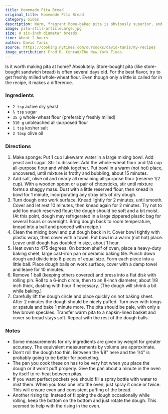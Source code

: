 ```yaml
---
title: Homemade Pita Bread
original_title: Homemade Pita Bread
category: Sides
description: Warm, fragrant home-baked pita is obviously superior, and there’s a bit of a thrill when the breads puff up in the oven. And once you get the hang of it, it’s not difficult.
image: pita-still-articleLarge.jpg
size: 8 six-inch diameter breads
time: About 2 hours
author: David Tanis
source: https://cooking.nytimes.com/ourcooks/david-tanis/my-recipes
image_attribution: Fred R. Conrad/The New York Times
---
```


Is it worth making pita at home? Absolutely. Store-bought pita (like store-bought sandwich bread) is often several days old. For the best flavor, try to get freshly milled whole-wheat flour. Even though only a little is called for in the recipe, it makes a difference.

### Ingredients

* `2 tsp` active dry yeast
* `½ tsp` sugar
* `35 g` whole-wheat flour (preferably freshly milled)
* `310 g` unbleached all-purposed flour
* `1 tsp` kosher salt
* `2 tbsp` olive oil

### Directions

1. Make sponge: Put 1 cup lukewarm water in a large mixing bowl. Add yeast and sugar. Stir to dissolve. Add the whole-wheat flour and 1/4 cup all-purpose flour and whisk together. Put bowl in a warm (not hot) place, uncovered, until mixture is frothy and bubbling, about 15 minutes.
2. Add salt, olive oil and nearly all remaining all-purpose flour (reserve 1/2 cup). With a wooden spoon or a pair of chopsticks, stir until mixture forms a shaggy mass. Dust with a little reserved flour, then knead in bowl for 1 minute, incorporating any stray bits of dry dough.
3. Turn dough onto work surface. Knead lightly for 2 minutes, until smooth. Cover and let rest 10 minutes, then knead again for 2 minutes. Try not to add too much reserved flour; the dough should be soft and a bit moist. (At this point, dough may refrigerated in a large zippered plastic bag for several hours or overnight. Bring dough back to room temperature, knead into a ball and proceed with recipe.)
4. Clean the mixing bowl and put dough back in it. Cover bowl tightly with plastic wrap, then cover with a towel. Put bowl in a warm (not hot) place. Leave until dough has doubled in size, about 1 hour.
5. Heat oven to 475 degrees. On bottom shelf of oven, place a heavy-duty baking sheet, large cast-iron pan or ceramic baking tile. Punch down dough and divide into 8 pieces of equal size. Form each piece into a little ball. Place dough balls on work surface, cover with a damp towel and leave for 10 minutes.
6. Remove 1 ball (keeping others covered) and press into a flat disk with rolling pin. Roll to a 6-inch circle, then to an 8-inch diameter, about 1/8 inch thick, dusting with flour if necessary. (The dough will shrink a bit while baking.)
7. Carefully lift the dough circle and place quickly on hot baking sheet. After 2 minutes the dough should be nicely puffed. Turn over with tongs or spatula and bake 1 minute more. The pita should be pale, with only a few brown speckles. Transfer warm pita to a napkin-lined basket and cover so bread stays soft. Repeat with the rest of the dough balls.

### Notes

* Some measurements for dry ingredients are given by weight for greater accuracy. The equivalent measurements by volume are approximate.
* Don't roll the dough too thin. Between the 1/8" here and the 1/4" is probably going to be better for pocketing.
* The pan you cook these on has to be very hot when you place the dough or it won't puff properly. Give the pan about a minute in the oven by itself to re-heat between pitas.
* If you want perfect pockets you should fill a spray bottle with water to mist them. When you toss one into the oven, just spray it once or twice. This will ensure even and consistent puffing of the bread.
* Another rising tip: Instead of flipping the dough occasionally while rolling, keep the bottom on the bottom and just rotate the dough. This seemed to help with the rising in the oven.
